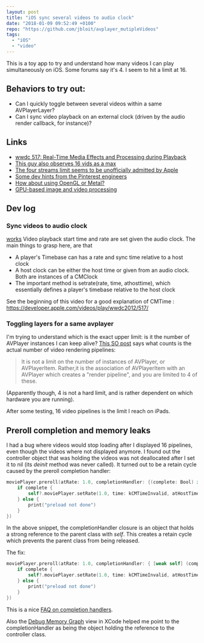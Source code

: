 ```yaml
---
layout: post
title: "iOS sync several videos to audio clock"
date: "2018-01-09 09:52:49 +0100"
repo: "https://github.com/jbloit/avplayer_mutipleVideos"
tags:
  - "iOS"
  - "video"
---
```



This is a toy app to try and understand how many videos I can play simultaneously on iOS. Some forums say it's 4. I seem to hit a limit at 16.

## Behaviors to try out:
- Can I quickly toggle between several videos within a same AVPlayerLayer?
- Can I sync video playback on an external clock (driven by the audio render callback, for instance)?

## Links
- [wwdc 517: Real-Time Media Effects and Processing during Playback](https://developer.apple.com/videos/play/wwdc2012/517/)
- [This guy also observes 16 vids as a max](https://stackoverflow.com/questions/40474480/how-many-avplayers-are-allowed-to-be-created-at-the-same-time)
- [The four streams limit seems to be unofficially admitted by Apple](https://stackoverflow.com/questions/8608570/avplayeritem-fails-with-avstatusfailed-and-error-code-cannot-decode/9933853#9933853)
- [Some dev hints from the Pinterest engineers](https://medium.com/@Pinterest_Engineering/building-native-video-pins-7ff89ad3ec33)
- [How about using OpenGL or Metal?](https://stackoverflow.com/questions/38130497/is-metal-a-good-framework-to-use-for-multiple-video-rendering)
- [GPU-based image and video processing](https://github.com/BradLarson/GPUImage)

## Dev log
### Sync videos to audio clock
[works](https://github.com/jbloit/avplayer_mutipleVideos/tree/80d1573fe9fc7a3a49cc05a3403e25c0297aed33)
Video playback start time and rate are set given the audio clock. The main things to grasp here, are that
- A player's Timebase can has a rate and sync time relative to a host clock
- A host clock can be either the host time or given from an audio clock. Both are instances of a CMClock
- The important method is setrate(rate, time, athosttime), which essentially defines a player's timebase relative to the host clock

See the beginning of this video for a good explanation of CMTime :
https://developer.apple.com/videos/play/wwdc2012/517/

### Toggling layers for a same avplayer
I'm trying to understand which is the exact upper limit: is it the number of AVPlayer instances I can keep alive?
[This SO post](https://stackoverflow.com/questions/8608570/avplayeritem-fails-with-avstatusfailed-and-error-code-cannot-decode/9933853#9933853) says what counts is the actual number of video rendering pipelines:

> It is not a limit on the number of instances of AVPlayer, or AVPlayerItem. Rather,it is the association of AVPlayerItem with an AVPlayer which creates a "render pipeline", and you are limited to 4 of these.

(Apparently though, 4 is not a hard limit, and is rather dependent on which hardware you are running).

After some testing, 16 video pipelines is the limit I reach on iPads.

## Preroll completion and memory leaks
I had a bug where videos would stop loading after I displayed 16 pipelines, even though the videos where not displayed anymore. I found out the controller object that was holding the videos was not deallocated after I set it to nil (its *deinit* method was never called). It turned out to be a retain cycle caused by the preroll completion handler:

```Swift
moviePlayer.preroll(atRate: 1.0, completionHandler: {(complete: Bool) in
    if complete {
        self?.moviePlayer.setRate(1.0, time: kCMTimeInvalid, atHostTime: startTime)
    } else {
        print("preload not done")
    }
})
```
In the above snippet, the completionHandler closure is an object that holds a strong reference to the parent class with *self*. This creates a retain cycle which prevents the parent class from being released.

The fix:

```Swift
moviePlayer.preroll(atRate: 1.0, completionHandler: { [weak self] (complete: Bool) in
    if complete {
        self?.moviePlayer.setRate(1.0, time: kCMTimeInvalid, atHostTime: startTime)
    } else {
        print("preload not done")
    }
})
```

This is a nice [FAQ on completion handlers](https://grokswift.com/completion-handler-faqs/#weak_self).

Also the [Debug Memory Graph](https://medium.com/zendesk-engineering/ios-identifying-memory-leaks-using-the-xcode-memory-graph-debugger-e84f097b9d15) view in XCode helped me point to the completionHandler as being the object holding the reference to the controller class.
